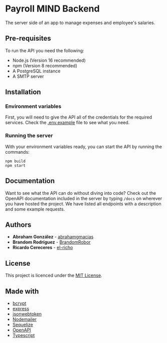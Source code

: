 # Payroll MIND Backend

The server side of an app to manage expenses and employee's salaries.

## Pre-requisites

To run the API you need the following:
- Node.js (Version 16 recommended)
- npm (Version 8 recommended)
- A PostgreSQL instance
- A SMTP server

## Installation

### Environment variables

First, you will need to give the API all of the credentials for the required services. Check the [.env.example](https://github.com/CanteraTalentoChihuahua/payroll-mind-backend/blob/main/.env.example) file to see what you need.

### Running the server

With your environment variables ready, you can start the API by running the commands:

```
npm build
npm start
```

## Documentation

Want to see what the API can do without diving into code? Check out the OpenAPI documentation included in the server by typing `/docs` on wherever you have hosted the project. We have listed all endpoints with a description and some example requests.

## Authors

- **Abraham González** - [abrahamgmacias](https://github.com/abrahamgmacias)
- **Brandom Rodríguez** - [BrandomRobor](https://github.com/BrandomRobor)
- **Ricardo Cereceres** - [el-richo](https://github.com/el-richo)

## License

This project is licenced under the [MIT License](https://github.com/CanteraTalentoChihuahua/payroll-mind-backend/blob/main/LICENSE).

## Made with

- [bcrypt](https://www.npmjs.com/package/bcrypt)
- [express](https://expressjs.com)
- [jsonwebtoken](https://www.npmjs.com/package/jsonwebtoken)
- [Nodemailer](https://nodemailer.com/about)
- [Sequelize](https://sequelize.org)
- [OpenAPI](https://www.openapis.org)
- [Typescript](https://www.typescriptlang.org)
